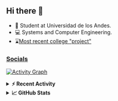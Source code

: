 ## Hi there 👋

<!--
**Daniel-VergaraM/Daniel-VergaraM** is a ✨ _special_ ✨ repository because its `README.md` (this file) appears on your GitHub profile.-->

- 🌱 Student at Universidad de los Andes.
- 💻 Systems and Computer Engineering.
- ⌛[Most recent college "project"](https://daniel-vergaram.github.io/Taller-1-DSE/)


<h3><a href="https://linktr.ee/dvergaram" target="_blank">Socials</a></h3>
  


[![Activity Graph](https://github-readme-activity-graph.vercel.app/graph?username=daniel-vergaram&theme=github-dark-dimmed&custom_title=Daniel%27s%20Activity%20Graph&hide_border=true)](https://github.com/ashutosh00710/github-readme-activity-graph)

<!--START_SECTION:activity-->

<!--END_SECTION:activity-->

<details> <summary> <b>⚡ Recent Activity</b> </summary>
  
<!--START_SECTION:waka-->
![Code Time](http://img.shields.io/badge/Code%20Time-277%20hrs%204%20mins-blue)

![Lines of code](https://img.shields.io/badge/From%20Hello%20World%20I%27ve%20Written-4.4%20million%20lines%20of%20code-blue)

**🐱 My GitHub Data** 

> 📦 13.0 kB Used in GitHub's Storage 
 > 
> 🏆 263 Contributions in the Year 2025
 > 
> 🚫 Not Opted to Hire
 > 
> 📜 5 Public Repositories 
 > 
> 🔑 4 Private Repositories 
 > 
**I'm an Early 🐤** 

```text
🌞 Morning                531 commits         █████████░░░░░░░░░░░░░░░░   34.44 % 
🌆 Daytime                468 commits         ████████░░░░░░░░░░░░░░░░░   30.35 % 
🌃 Evening                406 commits         ███████░░░░░░░░░░░░░░░░░░   26.33 % 
🌙 Night                  137 commits         ██░░░░░░░░░░░░░░░░░░░░░░░   08.88 % 
```


📊 **This Week I Spent My Time On** 

```text
🕑︎ Time Zone: America/Bogota

💬 Programming Languages: 
Bash                     9 hrs 7 mins        ███████████░░░░░░░░░░░░░░   44.21 % 
Java                     4 hrs 2 mins        █████░░░░░░░░░░░░░░░░░░░░   19.56 % 
HTML                     3 hrs 14 mins       ████░░░░░░░░░░░░░░░░░░░░░   15.73 % 
Markdown                 49 mins             █░░░░░░░░░░░░░░░░░░░░░░░░   03.99 % 
JSON                     48 mins             █░░░░░░░░░░░░░░░░░░░░░░░░   03.94 % 

🐱‍💻 Projects: 
oh-my-zsh                10 hrs 27 mins      █████████████░░░░░░░░░░░░   50.64 % 
Taller-1                 4 hrs 9 mins        █████░░░░░░░░░░░░░░░░░░░░   20.18 % 
ISIS2603_202510_S3_E3_Ase4 hrs 5 mins        █████░░░░░░░░░░░░░░░░░░░░   19.84 % 
Daniel-VergaraM          1 hr 36 mins        ██░░░░░░░░░░░░░░░░░░░░░░░   07.75 % 
EjerciciosAutoaprendizaje19 mins             ░░░░░░░░░░░░░░░░░░░░░░░░░   01.60 % 
```


 Last Updated on 06/04/2025 01:53:45 UTC
<!--END_SECTION:waka-->

</details>

<details> <summary> <b>📈 GitHub Stats</b> </summary>
<!--START_SECTION:simplewaka-->

```txt
From: 10 June 2024 - To: 05 April 2025

Total Time: 277 hrs 4 mins

Java              136 hrs 3 mins  🟩🟩🟩🟩🟩🟩🟩🟩🟩🟩🟩🟩🟨⬜⬜⬜⬜⬜⬜⬜⬜⬜⬜⬜⬜   49.11 %
JavaScript        55 hrs 4 mins   🟩🟩🟩🟩🟩⬜⬜⬜⬜⬜⬜⬜⬜⬜⬜⬜⬜⬜⬜⬜⬜⬜⬜⬜⬜   19.87 %
TypeScript        38 hrs 8 mins   🟩🟩🟩🟨⬜⬜⬜⬜⬜⬜⬜⬜⬜⬜⬜⬜⬜⬜⬜⬜⬜⬜⬜⬜⬜   13.76 %
Bash              11 hrs 8 mins   🟩⬜⬜⬜⬜⬜⬜⬜⬜⬜⬜⬜⬜⬜⬜⬜⬜⬜⬜⬜⬜⬜⬜⬜⬜   04.02 %
Python            7 hrs 17 mins   🟨⬜⬜⬜⬜⬜⬜⬜⬜⬜⬜⬜⬜⬜⬜⬜⬜⬜⬜⬜⬜⬜⬜⬜⬜   02.63 %
```

<!--END_SECTION:simplewaka-->
</details>
